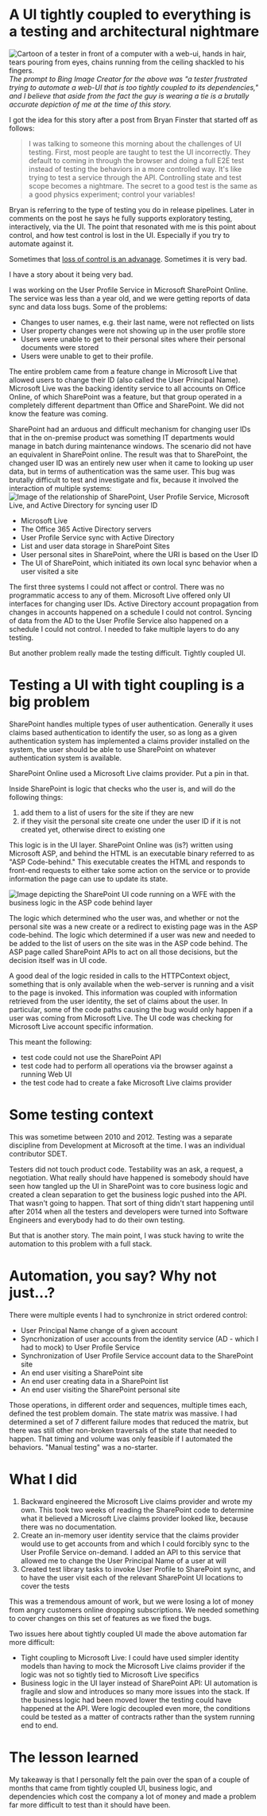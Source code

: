 A UI tightly coupled to everything is a testing and architectural nightmare
===========================================================================
![Cartoon of a tester in front of a computer with a web-ui, hands in hair, tears pouring from eyes, chains running from the ceiling shackled to his fingers.](/assets/testerfrustratedbytightlycoupledui.jpg)
_The prompt to Bing Image Creator for the above was "a tester frustrated trying to automate a web-UI that is too tightly coupled to its dependencies," 
and I believe that aside from the fact the guy is wearing a tie is
a brutally accurate depiction of me at the time of this story._

I got the idea for this story after a post from Bryan Finster that started
off as follows:
>I was talking to someone this morning about the challenges of UI testing. First, most people are taught to test the UI incorrectly. They default to coming in through the browser and doing a full E2E test instead of testing the behaviors in a more controlled way. It's like trying to test a service through the API. Controlling state and test scope becomes a nightmare. The secret to a good test is the same as a good physics experiment; control your variables!

Bryan is referring to the type of testing you do in release pipelines. Later in
comments on the post he says he fully supports exploratory testing, interactively, via the UI. 
The point that resonated with me is this point about control, and how test control is lost in the UI.
Especially if you try to automate against it.

Sometimes that <a href="https://waynemroseberry.github.io/2023/12/30/Flake-is-about-control.html">loss of control is an advanage</a>. Sometimes it is very bad.

I have a story about it being very bad.

I was working on the User Profile Service in Microsoft SharePoint Online.
The service was less than a year old, and we were getting reports of data
sync and data loss bugs. Some of the problems:
- Changes to user names, e.g. their last name, were not reflected on lists
- User property changes were not showing up in the user profile store
- Users were unable to get to their personal sites where their personal documents were stored
- Users were unable to get to their profile.

The entire problem came from a feature change in Microsoft Live that
allowed users to change their ID (also called the User Principal Name).
Microsoft Live was the backing identity service to all accounts on Office
Online, of which SharePoint was a feature, but that group operated in a completely
different department than Office and SharePoint. We did not know the feature
was coming.

SharePoint had an arduous and difficult mechanism for changing user IDs
that in the on-premise product was something IT departments would manage
in batch during maintenance windows. The scenario did not have an equivalent
in SharePoint online. The result was that to SharePoint, the changed user ID
was an entirely new user when it came to looking up user data, but in terms
of authentication was the same user. This bug was brutally difficult to test
and investigate and fix, because it involved the interaction of multiple systems:
![Image of the relationship of SharePoint, User Profile Service, Microsoft Live, and Active Directory for syncing user ID](/assets/sharepoint_upnsync.png)

- Microsoft Live
- The Office 365 Active Directory servers
- User Profile Service sync with Active Directory
- List and user data storage in SharePoint Sites
- User personal sites in SharePoint, where the URI is based on the User ID
- The UI of SharePoint, which initiated its own local sync behavior when a user visited a site

The first three systems I could not affect or control. There was no programmatic
access to any of them. Microsoft Live offered only UI interfaces for changing
user IDs. Active Directory account propagation from changes in accounts happened
on a schedule I could not control. Syncing of data from the AD to the User Profile
Service also happened on a schedule I could not control. I needed to fake multiple layers to do any testing.

But another problem really made the testing difficult. Tightly coupled UI.

Testing a UI with tight coupling is a big problem
=================================================
SharePoint handles multiple types of user authentication. Generally it uses claims based
authentication to identify the user, so as long as a given authentication system
has implemented a claims provider installed on the system, the user should be able
to use SharePoint on whatever authentication system is available.

SharePoint Online used a Microsoft Live claims provider. Put a pin in that.

Inside SharePoint is logic that checks who the user is, and will do the following
things:
1. add them to a list of users for the site if they are new
2. if they visit the personal site create one under the user ID if it is not created yet, otherwise direct to existing one

This logic is in the UI layer. SharePoint Online was (is?) written using Microsoft ASP,
and behind the HTML is an executable binary referred to as "ASP Code-behind." This executable
creates the HTML and responds to front-end requests to either take some action on the service
or to provide information the page can use to update its state.

![Image depicting the SharePoint UI code running on a WFE with the business logic in the ASP code behind layer](/assets/sharepoint_uicoupling.png)

The logic which determined who the user was, and whether or not the personal site was a new
create or a redirect to existing page was in the ASP code-behind. The logic which determined
if a user was new and needed to be added to the list of users on the site was in the ASP code
behind. The ASP page called SharePoint APIs to act on all those decisions, but the decision
itself was in UI code.

A good deal of the logic resided in calls to the HTTPContext object, something that is only
available when the web-server is running and a visit to the page is invoked. This information
was coupled with information retrieved from the user identity, the set of claims about the
user. In particular, some of the code paths causing the bug would only happen if a user
was coming from Microsoft Live. The UI code was checking for Microsoft Live account specific
information.

This meant the following:
- test code could not use the SharePoint API
- test code had to perform all operations via the browser against a running Web UI
- the test code had to create a fake Microsoft Live claims provider

Some testing context
==================================================
This was sometime between 2010 and 2012. Testing was a separate discipline from Development
at Microsoft at the time. I was an individual contributor SDET.

Testers did not touch product code. Testability was an ask, a request, a negotiation.
What really should have happened is somebody should have seen how tangled up the UI
in SharePoint was to core business logic and created a clean separation to get the
business logic pushed into the API. That wasn't going to happen.  That sort of
thing didn't start happening until after 2014 when all the testers and developers
were turned into Software Engineers and everybody had to do their own testing.

But that is another story. The main point, I was stuck having to write the automation to
this problem with a full stack.

Automation, you say? Why not just...?
==================================================
There were multiple events I had to synchronize in strict ordered control:
- User Principal Name change of a given account
- Syncrhonization of user accounts from the identity service (AD - which I had to mock) to User Profile Service
- Synchronization of User Profile Service account data to the SharePoint site
- An end user visiting a SharePoint site
- An end user creating data in a SharePoint list
- An end user visiting the SharePoint personal site

Those operations, in different order and sequences, multiple times each, defined the
test problem domain. The state matrix was massive. I had determined a set of 7 different
failure modes that reduced the matrix, but there was still other non-broken traversals of the
state that needed to happen. That timing and volume was only feasible if I automated
the behaviors. "Manual testing" was a no-starter.

What I did
==================================================
1. Backward engineered the Microsoft Live claims provider and wrote my own. This took two weeks of reading the SharePoint code to determine what it believed a Microsoft Live claims provider looked like, because there was no documentation.
2. Create an in-memory user identity service that the claims provider would use to get accounts from and which I could forcibly sync to the User Profile Service on-demand. I added an API to this service that allowed me to change the User Principal Name of a user at will
3. Created test library tasks to invoke User Profile to SharePoint sync, and to have the user visit each of the relevant SharePoint UI locations to cover the tests

This was a tremendous amount of work, but we were losing a lot of money from
angry customers online dropping subscriptions. We needed something to cover changes
on this set of features as we fixed the bugs.

Two issues here about tightly coupled UI made the above automation far more difficult:
- Tight coupling to Microsoft Live: I could have used simpler identity models than having to mock the Microsoft Live claims provider if the logic was not so tightly tied to Microsoft Live specifics
- Business logic in the UI layer instead of SharePoint API: UI automation is fragile and slow and introduces so many more issues into the stack. If the business logic had been moved lower the testing could have happened at the API. Were logic decoupled even more, the conditions could be tested as a matter of contracts rather than the system running end to end.

The lesson learned
==================================================
My takeaway is that I personally felt the pain over the span of a couple of months that came
from tightly coupled UI, business logic, and dependencies which cost the company a lot of
money and made a problem far more difficult to test than it should have been.
